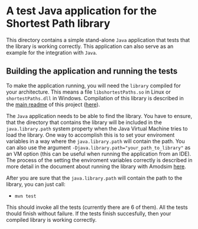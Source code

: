 A test Java application for the Shortest Path library
=====================================================

This directory contains a simple stand-alone `Java` application that tests that the library is working correctly. This application can also serve as an example for the integration with `Java`.

Building the application and running the tests
----------------------------------------------

To make the application running, you will need the `library` compiled for your architecture. This means a file `libshortestPaths.so` in Linux or `shortestPaths.dll` in Windows. Compilation of this library is described in the [main readme](../README.md) of this project ([here](../README.md)).

The `Java` application needs to be able to find the library. You have to ensure, that the directory that contains the library will be included in the `java.library.path` system property when the Java Virtual Machine tries to load the library. One way to accomplish this is to set your enviroment variables in a way where the `java.library.path` will contain the path. You can also use the argument `-Djava.library.path="your_path_to_library"` as an VM option (this can be useful when running the application from an IDE). The process of the setting the enviroment variables correctly is described in more detail in the document about running the library with Amodsim [here](../AMOD_README.md).

After you are sure that the `java.library.path` will contain the path to the library, you can just call:
* `mvn test`

This should invoke all the tests (currently there are 6 of them). All the tests thould finish without failure. If the tests finish succesfully, then your compiled library is working correctly.
